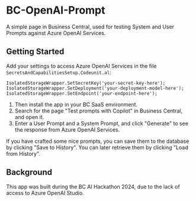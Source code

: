 # BC-OpenAI-Prompt

A simple page in Business Central, used for testing System and User Prompts against Azure OpenAI Services.

## Getting Started

Add your settings to access Azure OpenAI Services in the file `SecretsAndCapabilitiesSetup.Codeunit.al`:

```al
IsolatedStorageWrapper.SetSecretKey('your-secret-key-here');
IsolatedStorageWrapper.SetDeployment('your-deployment-model-here');
IsolatedStorageWrapper.SetEndpoint('your-endpoint-here');
```

1. Then install the app in your BC SaaS environment.
1. Search for the page "Test prompts with Copilot" in Business Central, and open it.
1. Enter a User Prompt and a System Prompt, and click "Generate" to see the response from Azure OpenAI Services.

If you have crafted some nice prompts, you can save them to the database by clicking "Save to History".
You can later retrieve them by clicking "Load from History".

## Background

This app was built during the BC AI Hackathon 2024, due to the lack of access to Azure OpenAI Studio.
